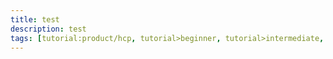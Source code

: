```yaml
---
title: test
description: test
tags: [tutorial:product/hcp, tutorial>beginner, tutorial>intermediate, tutorial>advanced, tutorial:product/mobile, tutorial:interest/gettingstarted]
---
```

